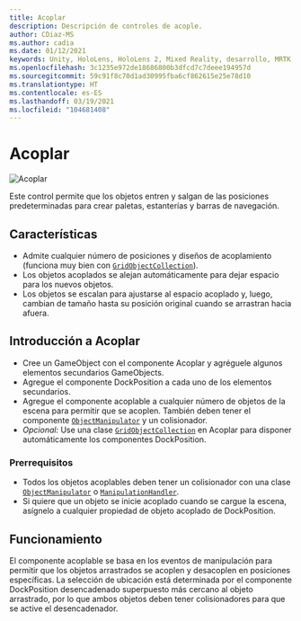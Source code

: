 ```yaml
---
title: Acoplar
description: Descripción de controles de acople.
author: CDiaz-MS
ms.author: cadia
ms.date: 01/12/2021
keywords: Unity, HoloLens, HoloLens 2, Mixed Reality, desarrollo, MRTK
ms.openlocfilehash: 3c1235e972de18686800b3dfcd7c7deee194957d
ms.sourcegitcommit: 59c91f8c70d1ad30995fba6cf862615e25e78d10
ms.translationtype: HT
ms.contentlocale: es-ES
ms.lasthandoff: 03/19/2021
ms.locfileid: "104681408"
---
```

# <a name="dock"></a>Acoplar

![Acoplar](../../Images/Dock/MRTK_UX_Dock_Main.png)

Este control permite que los objetos entren y salgan de las posiciones predeterminadas para crear paletas, estanterías y barras de navegación.

## <a name="features"></a>Características

- Admite cualquier número de posiciones y diseños de acoplamiento (funciona muy bien con [`GridObjectCollection`](xref:Microsoft.MixedReality.Toolkit.Utilities.GridObjectCollection)).
- Los objetos acoplados se alejan automáticamente para dejar espacio para los nuevos objetos.
- Los objetos se escalan para ajustarse al espacio acoplado y, luego, cambian de tamaño hasta su posición original cuando se arrastran hacia afuera.

## <a name="getting-started-with-dock"></a>Introducción a Acoplar

- Cree un GameObject con el componente Acoplar y agréguele algunos elementos secundarios GameObjects.
- Agregue el componente DockPosition a cada uno de los elementos secundarios.
- Agregue el componente acoplable a cualquier número de objetos de la escena para permitir que se acoplen. También deben tener el componente [`ObjectManipulator`](xref:Microsoft.MixedReality.Toolkit.UI.ObjectManipulator) y un colisionador.
- *Opcional:* Use una clase [`GridObjectCollection`](xref:Microsoft.MixedReality.Toolkit.Utilities.GridObjectCollection) en Acoplar para disponer automáticamente los componentes DockPosition.

### <a name="prerequisites"></a>Prerrequisitos

- Todos los objetos acoplables deben tener un colisionador con una clase [`ObjectManipulator`](xref:Microsoft.MixedReality.Toolkit.UI.ObjectManipulator) o [`ManipulationHandler`](xref:Microsoft.MixedReality.Toolkit.UI.ManipulationHandler).
- Si quiere que un objeto se inicie acoplado cuando se cargue la escena, asígnelo a cualquier propiedad de objeto acoplado de DockPosition.

## <a name="how-it-works"></a>Funcionamiento

El componente acoplable se basa en los eventos de manipulación para permitir que los objetos arrastrados se acoplen y desacoplen en posiciones específicas. La selección de ubicación está determinada por el componente DockPosition desencadenado superpuesto más cercano al objeto arrastrado, por lo que ambos objetos deben tener colisionadores para que se active el desencadenador.

